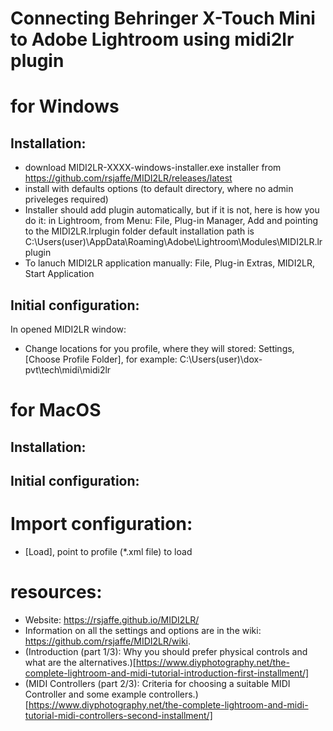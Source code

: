 
# Connecting Behringer X-Touch Mini to Adobe Lightroom using midi2lr plugin

# for Windows
## Installation:
- download MIDI2LR-XXXX-windows-installer.exe installer from https://github.com/rsjaffe/MIDI2LR/releases/latest
- install with defaults options (to default directory, where no admin priveleges required)
- Installer should add plugin automatically, but if it is not, here is how you do it: in Lightroom, from Menu: File, Plug-in Manager, Add and pointing to the MIDI2LR.lrplugin folder
default installation path is C:\Users\(user)\AppData\Roaming\Adobe\Lightroom\Modules\MIDI2LR.lrplugin
- To lanuch MIDI2LR application manually: File, Plug-in Extras, MIDI2LR, Start Application

## Initial configuration:
In opened MIDI2LR window:
- Change locations for you profile, where they will stored: Settings, [Choose Profile Folder], for example: C:\Users\(user)\dox-pvt\tech\midi\midi2lr




# for MacOS
## Installation:
## Initial configuration:



# Import configuration:
- [Load], point to profile (*.xml file) to load




# resources:
- Website: https://rsjaffe.github.io/MIDI2LR/
- Information on all the settings and options are in the wiki: https://github.com/rsjaffe/MIDI2LR/wiki.
- (Introduction (part 1/3): Why you should prefer physical controls and what are the alternatives.)[https://www.diyphotography.net/the-complete-lightroom-and-midi-tutorial-introduction-first-installment/]
- (MIDI Controllers (part 2/3): Criteria for choosing a suitable MIDI Controller and some example controllers.)[https://www.diyphotography.net/the-complete-lightroom-and-midi-tutorial-midi-controllers-second-installment/]
